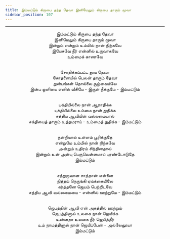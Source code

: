 ```yaml
---
title: இம்மட்டும் கிருபை தந்த தேவா இனிமேலும் கிருபை தாரும் மூவா
sidebar_position: 107
---
```


---
<center>
இம்மட்டும் கிருபை தந்த தேவா<br/>
இனிமேலும் கிருபை தாரும் மூவா<br/>
இன்றும் என்றும் உம்மில் நான் நிற்கவே<br/>
இயேசுவே நீர் என்னில் உருவாகவே<br/>
உம்மைக் காணவே<br/><br/>

சோதிக்கப்பட்ட தூய தேவா<br/>
சோதனையில் பெலன் தாரும் தேவா<br/>
துன்பங்கள் தொல்லை சூழ்கையிலே<br/>
இன்ப ஒளியை எனில் வீசியே - இருள் நீக்குமே    - இம்மட்டும்<br/><br/>

பக்தியில்லை நான் ஆராதிக்க<br/>
யுக்தியில்லை உம்மை நான் துதிக்க<br/>
சத்திய ஆவியின் வல்லமையால்<br/>
சக்தியைத் தாரும் உத்தமராய் - உம்மைத் துதிக்க    - இம்மட்டும்<br/><br/>

நன்றியால் உள்ளம் பூரிக்குதே<br/>
என்றுமே உம்மில் நான் நிற்கவே<br/>
அன்றும் உதிரம் சிந்தினதால்<br/>
இன்றும் உன் அன்பு பெருவெள்ளமாய் புரண்டோடுதே<br/>
 இம்மட்டும்<br/><br/>

சத்துருவான சாத்தான் என்னை<br/>
நித்தம் நெருங்கி ஏய்க்கையிலே<br/>
கர்த்தனே ஜெயம் பெற்றிடவே<br/>
சத்திய ஆவி வல்லமையை - என்னில் ஊற்றுமே    - இம்மட்டும்<br/><br/>

ஜெபத்தின் ஆவி என் அகத்தில் ஊற்றும்<br/>
ஜெபத்தினால் உலகை நான் ஜெயிக்க<br/>
உன்னதா உலகை நீர் ஜெயித்தீர்<br/>
உம் நாமத்தினால் நான் ஜெயிப்பேன் - அல்லேலூயா<br/>
 இம்மட்டும்
</center>